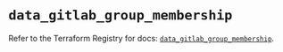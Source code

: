# `data_gitlab_group_membership`

Refer to the Terraform Registry for docs: [`data_gitlab_group_membership`](https://registry.terraform.io/providers/gitlabhq/gitlab/17.6.0/docs/data-sources/group_membership).
